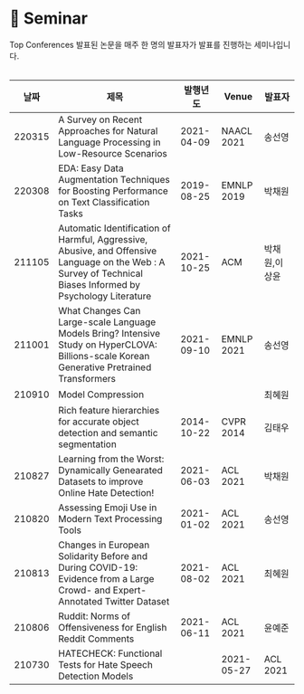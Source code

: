 📃 Seminar
===========
Top Conferences 발표된 논문을 매주 한 명의 발표자가 발표를 진행하는 세미나입니다. 
<br><br>

|날짜|제목|발행년도|Venue|발표자|
|----|----|----|----|----|
|220315|A Survey on Recent Approaches for Natural Language Processing in Low-Resource Scenarios|2021-04-09|NAACL 2021|송선영|
|220308|EDA: Easy Data Augmentation Techniques for Boosting Performance on Text Classification Tasks|2019-08-25|EMNLP 2019|박채원|
|211105|Automatic Identification of Harmful, Aggressive, Abusive, and Offensive Language on the Web : A Survey of Technical Biases Informed by Psychology Literature|2021-10-25|ACM|박채원,이상윤|
|211001|What Changes Can Large-scale Language Models Bring? Intensive Study on HyperCLOVA: Billions-scale Korean Generative Pretrained Transformers|2021-09-10|EMNLP 2021|송선영|
|210910|Model Compression|||최혜원|
|      |Rich feature hierarchies for accurate object detection and semantic segmentation|2014-10-22|CVPR 2014|김태우|
|210827|Learning from the Worst: Dynamically Genearated Datasets to improve Online Hate Detection!|2021-06-03|ACL 2021|박채원|
|210820|Assessing Emoji Use in Modern Text Processing Tools|2021-01-02|ACL 2021|송선영|
|210813|Changes in European Solidarity Before and During COVID-19: Evidence from a Large Crowd- and Expert-Annotated Twitter Dataset|2021-08-02|ACL 2021|최혜원|
|210806|Ruddit: Norms of Offensiveness for English Reddit Comments|2021-06-11|ACL 2021|윤예준|
|210730|HATECHECK: Functional Tests for Hate Speech Detection Models||2021-05-27|ACL 2021|이상윤|

